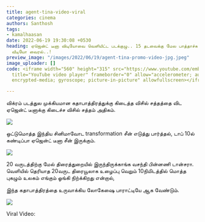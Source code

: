 ```yaml
---
title: agent-tina-video-viral
categories: cinema
authors: Santhosh
tags:
- kamalhaasan
date: 2022-06-19 19:30:08 +0530
heading: ஏஜென்ட் டீனா விடியோவை வெளியிட்ட படக்குழு.. 15 தடவைக்கு மேல பாத்தாச்சு.. வெறித்தனம்..
  வீடியோ வைரல்..!
preview_image: "/images/2022/06/19/agent-tina-promo-video-jpg.jpeg"
image_uploader: []
code: <iframe width="560" height="315" src="https://www.youtube.com/embed/TqCOcDoCpY4"
  title="YouTube video player" frameborder="0" allow="accelerometer; autoplay; clipboard-write;
  encrypted-media; gyroscope; picture-in-picture" allowfullscreen></iframe>

---
```

விக்ரம் படத்துல முக்கியமான கதாபாத்திரத்துக்கு கிடைத்த விசில் சத்தத்தை விட ஏஜென்ட் டீனாக்கு கிடைச்ச விசில் சத்தம் அதிகம்.

![](/images/2022/06/19/aganet-tina-2-jpg.jpeg)

ஒட்டுமொத்த இந்திய சினிமாவோட transformation சீன் எடுத்து பார்த்தல், டாப் 10ல் கண்டிப்பா ஏஜென்ட் டீனா சீன் இருக்கும்.

![](/images/2022/06/19/aganet-tina-1-jpg.jpeg)

20 வருடத்திற்கு மேல் திரைத்துறையில் இருந்திருக்காங்க வசந்தி பின்னணி டான்சரா. வெளியில் தெரியாத 20வருட திரையூலாக உழைப்பு வெறும் 10நிமிடத்தில் மொத்த புகழும் உலகம் எங்கும் ஓங்கி நிற்க்கிறது என்றால்,

இந்த கதாபாத்திரத்தை உருவாக்கிய லோகேஷை பாராட்டியே ஆக வேண்டும்.

![](/images/2022/06/19/aganet-tina-3-jpg.jpeg)

Viral Video:
